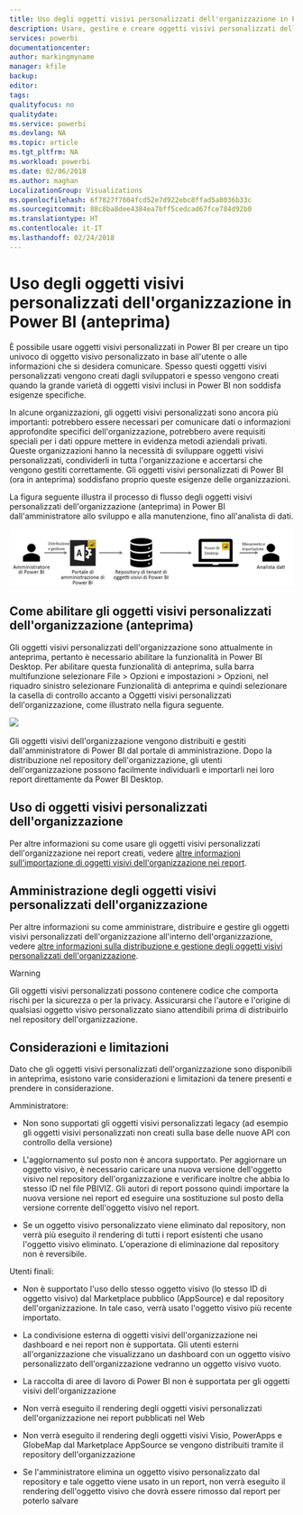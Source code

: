 ```yaml
---
title: Uso degli oggetti visivi personalizzati dell'organizzazione in Power BI
description: Usare, gestire e creare oggetti visivi personalizzati dell'organizzazione in Power BI
services: powerbi
documentationcenter: 
author: markingmyname
manager: kfile
backup: 
editor: 
tags: 
qualityfocus: no
qualitydate: 
ms.service: powerbi
ms.devlang: NA
ms.topic: article
ms.tgt_pltfrm: NA
ms.workload: powerbi
ms.date: 02/06/2018
ms.author: maghan
LocalizationGroup: Visualizations
ms.openlocfilehash: 6f7827f7804fcd52e7d922ebc8ffad5a8036b33c
ms.sourcegitcommit: 88c8ba8dee4384ea7bff5cedcad67fce784d92b0
ms.translationtype: HT
ms.contentlocale: it-IT
ms.lasthandoff: 02/24/2018
---
```

# <a name="using-organization-custom-visuals-in-power-bi-preview"></a>Uso degli oggetti visivi personalizzati dell'organizzazione in Power BI (anteprima)

È possibile usare oggetti visivi personalizzati in Power BI per creare un tipo univoco di oggetto visivo personalizzato in base all'utente o alle informazioni che si desidera comunicare. Spesso questi oggetti visivi personalizzati vengono creati dagli sviluppatori e spesso vengono creati quando la grande varietà di oggetti visivi inclusi in Power BI non soddisfa esigenze specifiche. 

In alcune organizzazioni, gli oggetti visivi personalizzati sono ancora più importanti: potrebbero essere necessari per comunicare dati o informazioni approfondite specifici dell'organizzazione, potrebbero avere requisiti speciali per i dati oppure mettere in evidenza metodi aziendali privati. Queste organizzazioni hanno la necessità di sviluppare oggetti visivi personalizzati, condividerli in tutta l'organizzazione e accertarsi che vengono gestiti correttamente. Gli oggetti visivi personalizzati di Power BI (ora in anteprima) soddisfano proprio queste esigenze delle organizzazioni. 

La figura seguente illustra il processo di flusso degli oggetti visivi personalizzati dell'organizzazione (anteprima) in Power BI dall'amministratore allo sviluppo e alla manutenzione, fino all'analista di dati.

![](media/power-bi-custom-visuals-organizational/custom-visual-org-01.jpg)

## <a name="how-to-enable-organizational-custom-visuals-preview"></a>Come abilitare gli oggetti visivi personalizzati dell'organizzazione (anteprima)

Gli oggetti visivi personalizzati dell'organizzazione sono attualmente in anteprima, pertanto è necessario abilitare la funzionalità in Power BI Desktop. Per abilitare questa funzionalità di anteprima, sulla barra multifunzione selezionare File > Opzioni e impostazioni > Opzioni, nel riquadro sinistro selezionare Funzionalità di anteprima e quindi selezionare la casella di controllo accanto a Oggetti visivi personalizzati dell'organizzazione, come illustrato nella figura seguente.

![](media/power-bi-custom-visuals-organizational/custom-visual-org-02.jpg)

Gli oggetti visivi dell'organizzazione vengono distribuiti e gestiti dall'amministratore di Power BI dal portale di amministrazione. Dopo la distribuzione nel repository dell'organizzazione, gli utenti dell'organizzazione possono facilmente individuarli e importarli nei loro report direttamente da Power BI Desktop.

## <a name="using-organizational-custom-visuals"></a>Uso di oggetti visivi personalizzati dell'organizzazione

Per altre informazioni su come usare gli oggetti visivi personalizzati dell'organizzazione nei report creati, vedere [altre informazioni sull'importazione di oggetti visivi dell'organizzazione nei report](power-bi-custom-visuals.md).
 
## <a name="administering-organizational-custom-visuals"></a>Amministrazione degli oggetti visivi personalizzati dell'organizzazione

Per altre informazioni su come amministrare, distribuire e gestire gli oggetti visivi personalizzati dell'organizzazione all'interno dell'organizzazione, vedere [altre informazioni sulla distribuzione e gestione degli oggetti visivi personalizzati dell'organizzazione](https://go.microsoft.com/fwlink/?linkid=866790).

> [!WARNING]
> Gli oggetti visivi personalizzati possono contenere codice che comporta rischi per la sicurezza o per la privacy. Assicurarsi che l'autore e l'origine di qualsiasi oggetto visivo personalizzato siano attendibili prima di distribuirlo nel repository dell'organizzazione. 
> 

## <a name="considerations-and-limitations"></a>Considerazioni e limitazioni
 
Dato che gli oggetti visivi personalizzati dell'organizzazione sono disponibili in anteprima, esistono varie considerazioni e limitazioni da tenere presenti e prendere in considerazione.
 
Amministratore:

* Non sono supportati gli oggetti visivi personalizzati legacy (ad esempio gli oggetti visivi personalizzati non creati sulla base delle nuove API con controllo della versione)

* L'aggiornamento sul posto non è ancora supportato. Per aggiornare un oggetto visivo, è necessario caricare una nuova versione dell'oggetto visivo nel repository dell'organizzazione e verificare inoltre che abbia lo stesso ID nel file PBIVIZ. Gli autori di report possono quindi importare la nuova versione nei report ed eseguire una sostituzione sul posto della versione corrente dell'oggetto visivo nel report.

* Se un oggetto visivo personalizzato viene eliminato dal repository, non verrà più eseguito il rendering di tutti i report esistenti che usano l'oggetto visivo eliminato. L'operazione di eliminazione dal repository non è reversibile.
 
Utenti finali:

* Non è supportato l'uso dello stesso oggetto visivo (lo stesso ID di oggetto visivo) dal Marketplace pubblico (AppSource) e dal repository dell'organizzazione. In tale caso, verrà usato l'oggetto visivo più recente importato.

* La condivisione esterna di oggetti visivi dell'organizzazione nei dashboard e nei report non è supportata. Gli utenti esterni all'organizzazione che visualizzano un dashboard con un oggetto visivo personalizzato dell'organizzazione vedranno un oggetto visivo vuoto. 

* La raccolta di aree di lavoro di Power BI non è supportata per gli oggetti visivi dell'organizzazione

* Non verrà eseguito il rendering degli oggetti visivi personalizzati dell'organizzazione nei report pubblicati nel Web

* Non verrà eseguito il rendering degli oggetti visivi Visio, PowerApps e GlobeMap dal Marketplace AppSource se vengono distribuiti tramite il repository dell'organizzazione

* Se l'amministratore elimina un oggetto visivo personalizzato dal repository e tale oggetto viene usato in un report, non verrà eseguito il rendering dell'oggetto visivo che dovrà essere rimosso dal report per poterlo salvare